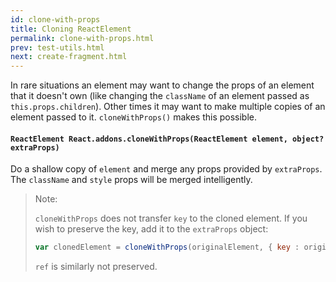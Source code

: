 ```yaml
---
id: clone-with-props
title: Cloning ReactElement
permalink: clone-with-props.html
prev: test-utils.html
next: create-fragment.html
---
```


In rare situations an element may want to change the props of an element that it doesn't own (like changing the `className` of an element passed as `this.props.children`). Other times it may want to make multiple copies of an element passed to it. `cloneWithProps()` makes this possible.

#### `ReactElement React.addons.cloneWithProps(ReactElement element, object? extraProps)`

Do a shallow copy of `element` and merge any props provided by `extraProps`. The `className` and `style` props will be merged intelligently.

> Note:
>
> `cloneWithProps` does not transfer `key` to the cloned element. If you wish to preserve the key, add it to the `extraProps` object:
>
> ```js
> var clonedElement = cloneWithProps(originalElement, { key : originalElement.key });
> ```
>
> `ref` is similarly not preserved.
